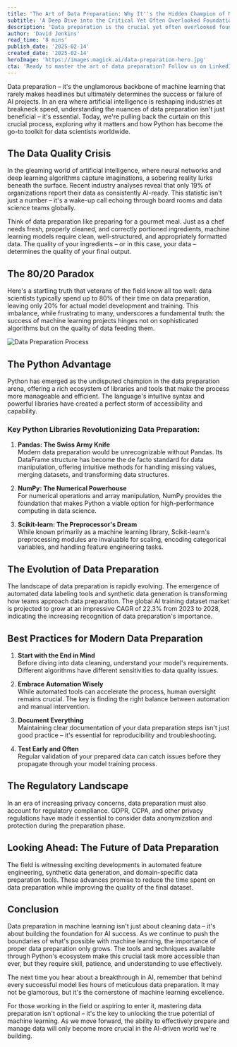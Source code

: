 ```yaml
---
title: 'The Art of Data Preparation: Why It''s the Hidden Champion of Machine Learning Success'
subtitle: 'A Deep Dive into the Critical Yet Often Overlooked Foundation of AI Excellence'
description: 'Data preparation is the crucial yet often overlooked foundation of successful machine learning projects. With only 19% of organizations reporting their data as consistently AI-ready, understanding and mastering data preparation has become essential. This article explores why data preparation matters, how Python has become the primary toolkit for this task, and what the future holds for this critical aspect of AI development.'
author: 'David Jenkins'
read_time: '8 mins'
publish_date: '2025-02-14'
created_date: '2025-02-14'
heroImage: 'https://images.magick.ai/data-preparation-hero.jpg'
cta: 'Ready to master the art of data preparation? Follow us on LinkedIn for daily insights, best practices, and the latest developments in AI and machine learning. Join a community of data professionals who understand that great AI starts with great data preparation.'
---
```


Data preparation – it's the unglamorous backbone of machine learning that rarely makes headlines but ultimately determines the success or failure of AI projects. In an era where artificial intelligence is reshaping industries at breakneck speed, understanding the nuances of data preparation isn't just beneficial – it's essential. Today, we're pulling back the curtain on this crucial process, exploring why it matters and how Python has become the go-to toolkit for data scientists worldwide.

## The Data Quality Crisis

In the gleaming world of artificial intelligence, where neural networks and deep learning algorithms capture imaginations, a sobering reality lurks beneath the surface. Recent industry analyses reveal that only 19% of organizations report their data as consistently AI-ready. This statistic isn't just a number – it's a wake-up call echoing through board rooms and data science teams globally.

Think of data preparation like preparing for a gourmet meal. Just as a chef needs fresh, properly cleaned, and correctly portioned ingredients, machine learning models require clean, well-structured, and appropriately formatted data. The quality of your ingredients – or in this case, your data – determines the quality of your final output.

## The 80/20 Paradox

Here's a startling truth that veterans of the field know all too well: data scientists typically spend up to 80% of their time on data preparation, leaving only 20% for actual model development and training. This imbalance, while frustrating to many, underscores a fundamental truth: the success of machine learning projects hinges not on sophisticated algorithms but on the quality of data feeding them.

![Data Preparation Process](https://i.magick.ai/PIXE/1738406181102_magick_img.webp)

## The Python Advantage

Python has emerged as the undisputed champion in the data preparation arena, offering a rich ecosystem of libraries and tools that make the process more manageable and efficient. The language's intuitive syntax and powerful libraries have created a perfect storm of accessibility and capability.

### Key Python Libraries Revolutionizing Data Preparation:

1. **Pandas: The Swiss Army Knife**  
   Modern data preparation would be unrecognizable without Pandas. Its DataFrame structure has become the de facto standard for data manipulation, offering intuitive methods for handling missing values, merging datasets, and transforming data structures.  

2. **NumPy: The Numerical Powerhouse**  
   For numerical operations and array manipulation, NumPy provides the foundation that makes Python a viable option for high-performance computing in data science.  

3. **Scikit-learn: The Preprocessor's Dream**  
   While known primarily as a machine learning library, Scikit-learn's preprocessing modules are invaluable for scaling, encoding categorical variables, and handling feature engineering tasks.  

## The Evolution of Data Preparation

The landscape of data preparation is rapidly evolving. The emergence of automated data labeling tools and synthetic data generation is transforming how teams approach data preparation. The global AI training dataset market is projected to grow at an impressive CAGR of 22.3% from 2023 to 2028, indicating the increasing recognition of data preparation's importance.

## Best Practices for Modern Data Preparation

1. **Start with the End in Mind**  
   Before diving into data cleaning, understand your model's requirements. Different algorithms have different sensitivities to data quality issues.  

2. **Embrace Automation Wisely**  
   While automated tools can accelerate the process, human oversight remains crucial. The key is finding the right balance between automation and manual intervention.  

3. **Document Everything**  
   Maintaining clear documentation of your data preparation steps isn't just good practice – it's essential for reproducibility and troubleshooting.  

4. **Test Early and Often**  
   Regular validation of your prepared data can catch issues before they propagate through your model training process.  

## The Regulatory Landscape

In an era of increasing privacy concerns, data preparation must also account for regulatory compliance. GDPR, CCPA, and other privacy regulations have made it essential to consider data anonymization and protection during the preparation phase.

## Looking Ahead: The Future of Data Preparation

The field is witnessing exciting developments in automated feature engineering, synthetic data generation, and domain-specific data preparation tools. These advances promise to reduce the time spent on data preparation while improving the quality of the final dataset.

## Conclusion

Data preparation in machine learning isn't just about cleaning data – it's about building the foundation for AI success. As we continue to push the boundaries of what's possible with machine learning, the importance of proper data preparation only grows. The tools and techniques available through Python's ecosystem make this crucial task more accessible than ever, but they require skill, patience, and understanding to use effectively.

The next time you hear about a breakthrough in AI, remember that behind every successful model lies hours of meticulous data preparation. It may not be glamorous, but it's the cornerstone of machine learning excellence.

For those working in the field or aspiring to enter it, mastering data preparation isn't optional – it's the key to unlocking the true potential of machine learning. As we move forward, the ability to effectively prepare and manage data will only become more crucial in the AI-driven world we're building.